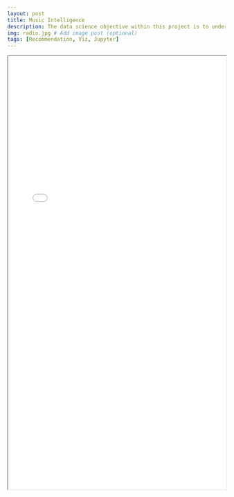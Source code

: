 ```yaml
---
layout: post
title: Music Intelligence
description: The data science objective within this project is to understand the listener’s profile. We’ll be analyzing the mood of user playlists and recommend songs using a content-based filtering system. 
img: radio.jpg # Add image post (optional)
tags: [Recommendation, Viz, Jupyter]
---
```



<iframe width="100%" height="1000" name="iframe" src="{{ site.url }}{{ site.baseurl }}/_posts/Music_Intelligence.html"></iframe>
